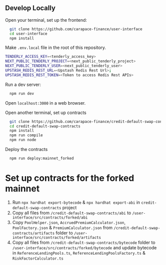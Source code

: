 ## Develop Locally

Open your terminal, set up the frontend:

```bash
  git clone https://github.com/carapace-finance/user-interface
  cd user-interface
  npm install
```

Make `.env.local` file in the root of this repository.

```bash
TENDERLY_ACCESS_KEY=<tenderly_access_key>
NEXT_PUBLIC_TENDERLY_PROJECT=<next_public_tenderly_project>
NEXT_PUBLIC_TENDERLY_USER=<next_public_tenderly_user>
UPSTASH_REDIS_REST_URL=<Upstash Redis Rest Url>;
UPSTASH_REDIS_REST_TOKEN=<Token to access Redis Rest APIs>
```

Run a dev server:

```bash
  npm run dev
```

Open `localhost:3000` in a web browser.

Open another terminal, set up contracts

```bash
  git clone https://github.com/carapace-finance/credit-default-swap-contracts
  cd credit-default-swap-contracts
  npm install
  npm run compile
  npm run node
```

Deploy the contracts

```bash
  npm run deploy:mainnet_forked
```

# Set up contracts for the forked mainnet

1. Run `npx hardhat export-bytecode` & `npx hardhat export-abi` in `credit-default-swap-contracts` project
2. Copy all files from `/credit-default-swap-contracts/abi` to `/user-interface/src/contracts/forked/abi`
3. Copy `PoolHelper.json`, `AccruedPremiumCalculator.json`, `PoolFactory.json` & `PremiumCalculator.json` from `/credit-default-swap-contracts/artifacts` folder to `/user-interface/src/contracts/forked/artifacts`
4. Copy all files from `/credit-default-swap-contracts/bytecode` folder to `/user-interface/src/contracts/forked/bytecode` and update bytecode in `ReferenceLendingPools.ts`, `ReferenceLendingPoolsFactory.ts` & `RiskFactorCalculator.ts`
